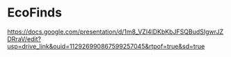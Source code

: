 # EcoFinds

https://docs.google.com/presentation/d/1m8_VZl4lDKbKbJFSQBudSIgwrJZDRraV/edit?usp=drive_link&ouid=112926990867599257045&rtpof=true&sd=true
